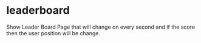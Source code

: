 # leaderboard
Show Leader Board Page that will change on every second and if the score then the user position will be change.
